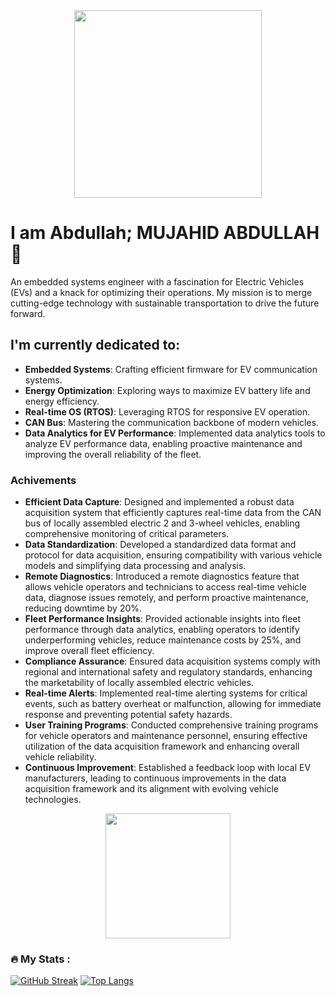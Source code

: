 <div id="header" align="center">
  <img src="https://media.giphy.com/media/rtsSdptxmKB6jQC8Hn/giphy.gif" width="300" hight = "50"/>
</div>

# I am Abdullah; MUJAHID ABDULLAH 🌱

An embedded systems engineer with a fascination for Electric Vehicles (EVs) and a knack for optimizing their operations. 
My mission is to merge cutting-edge technology with sustainable transportation to drive the future forward.

## I'm currently dedicated to:

- **Embedded Systems**: Crafting efficient firmware for EV communication systems.
- **Energy Optimization**: Exploring ways to maximize EV battery life and energy efficiency.
- **Real-time OS (RTOS)**: Leveraging RTOS for responsive EV operation.
- **CAN Bus**: Mastering the communication backbone of modern vehicles.
- **Data Analytics for EV Performance**: Implemented data analytics tools to analyze EV performance data, enabling proactive        maintenance and improving the overall reliability of the fleet.

### Achivements 
- **Efficient Data Capture**: Designed and implemented a robust data acquisition system that efficiently captures real-time data from the CAN bus of locally assembled electric 2 and 3-wheel vehicles, enabling comprehensive monitoring of critical parameters.
- **Data Standardization**: Developed a standardized data format and protocol for data acquisition, ensuring compatibility with various vehicle models and simplifying data processing and analysis.
- **Remote Diagnostics**: Introduced a remote diagnostics feature that allows vehicle operators and technicians to access real-time vehicle data, diagnose issues remotely, and perform proactive maintenance, reducing downtime by 20%.
- **Fleet Performance Insights**: Provided actionable insights into fleet performance through data analytics, enabling operators to identify underperforming vehicles, reduce maintenance costs by 25%, and improve overall fleet efficiency.
- **Compliance Assurance**: Ensured data acquisition systems comply with regional and international safety and regulatory standards, enhancing the marketability of locally assembled electric vehicles.
- **Real-time Alerts**: Implemented real-time alerting systems for critical events, such as battery overheat or malfunction, allowing for immediate response and preventing potential safety hazards.
- **User Training Programs**: Conducted comprehensive training programs for vehicle operators and maintenance personnel, ensuring effective utilization of the data acquisition framework and enhancing overall vehicle reliability.
- **Continuous Improvement**: Established a feedback loop with local EV manufacturers, leading to continuous improvements in the data acquisition framework and its alignment with evolving vehicle technologies.

<div id="EC" align="center">
  <img src="https://media.giphy.com/media/MmKbUStG7pnCANGZvk/giphy.gif" width="200" hight = "50"/>
</div>

### :fire: My Stats :
[![GitHub Streak](https://github-readme-stats.vercel.app/api?username=engr-mujahidabdullah&show_icons=true&theme=radical)](https://github.com/anuraghazra/github-readme-stats)
[![Top Langs](https://github-readme-stats.vercel.app/api/top-langs/?username=engr-mujahidabdullah&layout=compact&hide=html&theme=radical)](https://github.com/anuraghazra/github-readme-stats)
<!--
**engr-mujahidabdullah/engr-mujahidabdullah** is a ✨ _special_ ✨ repository because its `README.md` (this file) appears on your GitHub profile.

Here are some ideas to get you started:

- 🔭 I’m currently working on ...
- 🌱 I’m currently learning ...
- 👯 I’m looking to collaborate on ...
- 🤔 I’m looking for help with ...
- 💬 Ask me about ...
- 📫 How to reach me: ...
- 😄 Pronouns: ...
- ⚡ Fun fact: ...
-->
